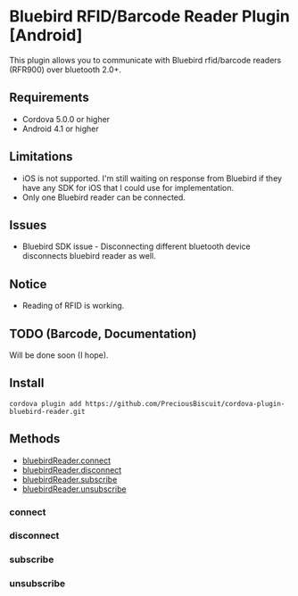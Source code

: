 # Bluebird RFID/Barcode Reader Plugin [Android]
This plugin allows you to communicate with Bluebird rfid/barcode readers (RFR900) over bluetooth 2.0+.

## Requirements
* Cordova 5.0.0 or higher
* Android 4.1 or higher

## Limitations
* iOS is not supported. I'm still waiting on response from Bluebird if they have any SDK for iOS that I could use for
 implementation.
* Only one Bluebird reader can be connected.

## Issues
* Bluebird SDK issue - Disconnecting different bluetooth device disconnects bluebird reader as well.

## Notice
* Reading of RFID is working.

## TODO (Barcode, Documentation)
Will be done soon (I hope).

## Install
`cordova plugin add https://github.com/PreciousBiscuit/cordova-plugin-bluebird-reader.git`

## Methods
* [bluebirdReader.connect](#connect)
* [bluebirdReader.disconnect](#disconnect)
* [bluebirdReader.subscribe](#subscribe)
* [bluebirdReader.unsubscribe](#unsubscribe)

### connect

### disconnect

### subscribe

### unsubscribe
